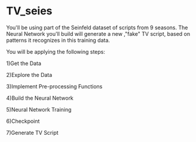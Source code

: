 # TV_seies

 You'll be using part of the Seinfeld dataset of scripts from 9 seasons. The Neural Network you'll build will generate a new ,"fake" TV script, based on patterns it recognizes in this training data.
 
 You will be applying the following steps:
 
 1)Get the Data
 
 2)Explore the Data
 
 3)Implement Pre-processing Functions
 
 4)Build the Neural Network
 
 5)Neural Network Training
 
 6)Checkpoint
 
 7)Generate TV Script


